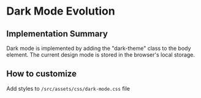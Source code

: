 # Dark Mode Evolution

## Implementation Summary

Dark mode is implemented by adding the "dark-theme" class to the body element. The current design mode is stored in the browser's local storage.

## How to customize 

Add styles to `/src/assets/css/dark-mode.css` file